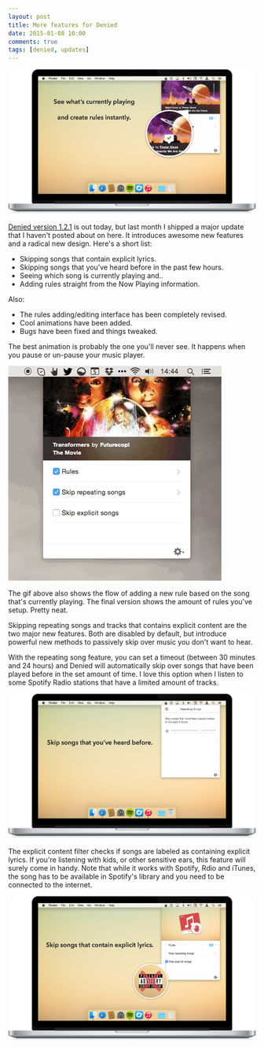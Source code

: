 ```yaml
---
layout: post
title: More features for Denied
date: 2015-01-08 10:00
comments: true
tags: [denied, updates]
---
```


![Add songs from the Now Playing info](/assets/img/old/content/denied-macbook-now-playing-with-caption.jpg)

[Denied version 1.2.1](http://www.getdenied.com) is out today, but last month I shipped a major update that I haven't posted about on here. It introduces awesome new features and a radical new design. Here's a short list:

* Skipping songs that contain explicit lyrics.
* Skipping songs that you’ve heard before in the past few hours.
* Seeing which song is currently playing and..
* Adding rules straight from the Now Playing information.

Also:

* The rules adding/editing interface has been completely revised.
* Cool animations have been added.
* Bugs have been fixed and things tweaked.

<!-- more -->

The best animation is probably the one you'll never see. It happens when you pause or un-pause your music player.

![Animations in the latest build of Denied](/assets/img/old/content/denied-animation-experiment.gif)

The gif above also shows the flow of adding a new rule based on the song that's currently playing. The final version shows the amount of rules you've setup. Pretty neat.

Skipping repeating songs and tracks that contains explicit content are the two major new features. Both are disabled by default, but introduce powerful new methods to passively skip over music you don't want to hear.

With the repeating song feature, you can set a timeout (between 30 minutes and 24 hours) and Denied will automatically skip over songs that have been played before in the set amount of time. I love this option when I listen to some Spotify Radio stations that have a limited amount of tracks.

![Automatically skip repeating songs](/assets/img/old/content/denied-macbook-skip-repeating-with-caption.jpg)

The explicit content filter checks if songs are labeled as containing explicit lyrics. If you're listening with kids, or other sensitive ears, this feature will surely come in handy. Note that while it works with Spotify, Rdio and iTunes, the song has to be available in Spotify's library and you need to be connected to the internet.

![Automatically skip explicit songs](/assets/img/old/content/denied-macbook-skip-explicit-with-caption.jpg)

